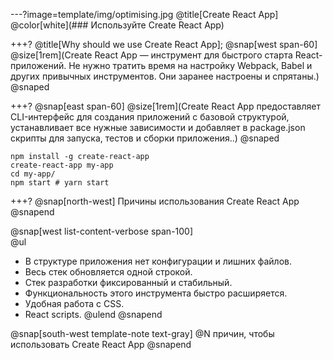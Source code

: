 ---?image=template/img/optimising.jpg
@title[Create React App]
@color[white](### Используйте Create React App)

+++?
@title[Why should we use Create React App];
@snap[west span-60]
@size[1rem](Create React App — инструмент для быстрого старта React-приложений. Не нужно тратить время на настройку Webpack, Babel и других привычных инструментов. Они заранее настроены и спрятаны.)
@snaped

+++?
@snap[east span-60]
@size[1rem](Create React App предоставляет CLI-интерфейс для создания приложений с базовой структурой, устанавливает все нужные зависимости и добавляет в package.json скрипты для запуска, тестов и сборки приложения..)
@snaped
<br>
```
npm install -g create-react-app
create-react-app my-app
cd my-app/
npm start # yarn start
```

+++?
@snap[north-west]
Причины использования Create React App
@snapend

@snap[west list-content-verbose span-100]
<br>
@ul[](false)
- В структуре приложения нет конфигурации и лишних файлов.
- Весь стек обновляется одной строкой.
- Стек разработки фиксированный и стабильный.
- Функциональность этого инструмента быстро расширяется.
- Удобная работа с CSS.
- React scripts.
@ulend
@snapend

@snap[south-west template-note text-gray]
@N причин, чтобы использовать Create React App
@snapend